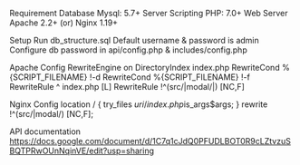 Requirement
    Database 
        Mysql: 5.7+
    Server Scripting
        PHP: 7.0+
    Web Server
        Apache 2.2+ (or) Nginx 1.19+

Setup
    Run db_structure.sql
    Default username & password is admin
    Configure db password in api/config.php & includes/config.php

Apache Config 
    RewriteEngine on
    DirectoryIndex index.php
    RewriteCond %{SCRIPT_FILENAME} !-d
    RewriteCond %{SCRIPT_FILENAME} !-f
    RewriteRule ^ index.php [L]
    RewriteRule !^(src/|modal/|) [NC,F]
    
Nginx Config
    location / {
        try_files $uri /index.php$is_args$args;
      }
    rewrite !^(src/|modal/) [NC,F];

API documentation
    https://docs.google.com/document/d/1C7q1cJdQ0PFUDLBOT0R9cLZtvzuSBQTPRwOUnNqinVE/edit?usp=sharing
